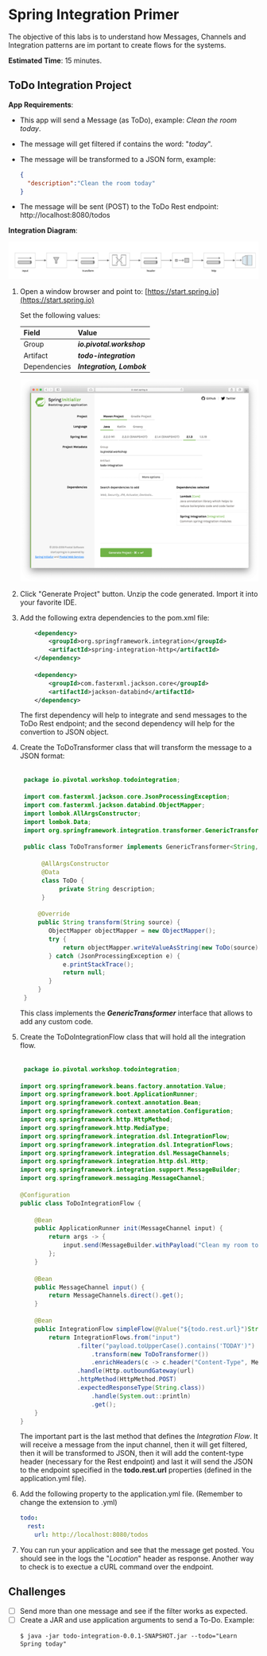 # Spring Integration Primer

The objective of this labs is to understand how Messages, Channels and Integration patterns are im portant to create flows for the systems.

**Estimated Time**: 15 minutes.



## ToDo Integration Project

**App Requirements**:

- This app will send a Message (as ToDo), example: *Clean the room today*.

- The message will get filtered if contains the word: "*today*".

- The message will be transformed to a JSON form, example:

  ```json
  {
    "description":"Clean the room today"
  }
  ```

- The message will be sent (POST) to the ToDo Rest endpoint: http://localhost:8080/todos



**Integration Diagram**:

![Spring Integration Diagram](02-spring-integration-02.png)



1. Open a window browser and point to: [https://start.spring.io](https://start.spring.io)

    Set the following values:

    | Field        | Value                     |
    | ------------ | ------------------------- |
    | Group        | ***io.pivotal.workshop*** |
    | Artifact     | ***todo-integration***    |
    | Dependencies | ***Integration, Lombok*** |

    ![Spring Initializr](02-spring-integration-01.png)

2. Click "Generate Project" button. Unzip the code generated. Import it into your favorite IDE.
3. Add the following extra dependencies to the pom.xml file:

    ```xml
   		<dependency>
   			<groupId>org.springframework.integration</groupId>
   			<artifactId>spring-integration-http</artifactId>
   		</dependency>

   		<dependency>
   			<groupId>com.fasterxml.jackson.core</groupId>
   			<artifactId>jackson-databind</artifactId>
   		</dependency>
    ```

    The first dependency will help to integrate and send messages to the ToDo Rest endpoint; and the second dependency will help for the convertion to JSON object.

4. Create the ToDoTransformer class that will transform the message to a JSON format:
    ```java

     package io.pivotal.workshop.todointegration;
 
     import com.fasterxml.jackson.core.JsonProcessingException;
     import com.fasterxml.jackson.databind.ObjectMapper;
     import lombok.AllArgsConstructor;
     import lombok.Data;
     import org.springframework.integration.transformer.GenericTransformer;
 
     public class ToDoTransformer implements GenericTransformer<String, String>{
 
 	      @AllArgsConstructor
 	      @Data
 	      class ToDo {
 		       private String description;
 	      }
 
    	 @Override
    	 public String transform(String source) {
    	 	ObjectMapper objectMapper = new ObjectMapper();
    	 	try {
    	 		return objectMapper.writeValueAsString(new ToDo(source));
    	 	} catch (JsonProcessingException e) {
    	 		e.printStackTrace();
    	 		return null;
    	 	}
    	 }
     }
    ```

    This class implements the ***GenericTransformer*** interface that allows to add any custom code.

5. Create the ToDoIntegrationFlow class that will hold all the integration flow.

    ```java

     package io.pivotal.workshop.todointegration;

    import org.springframework.beans.factory.annotation.Value;
    import org.springframework.boot.ApplicationRunner;
    import org.springframework.context.annotation.Bean;
    import org.springframework.context.annotation.Configuration;
    import org.springframework.http.HttpMethod;
    import org.springframework.http.MediaType;
    import org.springframework.integration.dsl.IntegrationFlow;
    import org.springframework.integration.dsl.IntegrationFlows;
    import org.springframework.integration.dsl.MessageChannels;
    import org.springframework.integration.http.dsl.Http;
    import org.springframework.integration.support.MessageBuilder;
    import org.springframework.messaging.MessageChannel;

    @Configuration
    public class ToDoIntegrationFlow {

    	@Bean
    	public ApplicationRunner init(MessageChannel input) {
    		return args -> {
    			input.send(MessageBuilder.withPayload("Clean my room today").build());
    		};
    	}

    	@Bean
    	public MessageChannel input() {
    		return MessageChannels.direct().get();
    	}

    	@Bean
    	public IntegrationFlow simpleFlow(@Value("${todo.rest.url}")String url) {
    		return IntegrationFlows.from("input")
    		        .filter("payload.toUpperCase().contains('TODAY')")
    	    			.transform(new ToDoTransformer())
    	    			.enrichHeaders(c -> c.header("Content-Type", MediaType.APPLICATION_JSON))
    	    	    .handle(Http.outboundGateway(url)
                    .httpMethod(HttpMethod.POST)
                    .expectedResponseType(String.class))
    	    			.handle(System.out::println)
    	    			.get();
    	}
    }

    ```

    The important part is the last method that defines the *Integration Flow*. It will receive a message from the input channel, then it will get filtered, then it will be transformed to JSON, then it will add the content-type header (necessary for the Rest endpoint) and last it will send the JSON to the endpoint specified in the **todo.rest.url** properties (defined in the application.yml file).

4. Add the following property to the application.yml file. (Remember to change the extension to .yml)

    ```yaml
    todo:
      rest:
        url: http://localhost:8080/todos
    ```

5. You can run your application and see that the message get posted. You should see in the logs the "*Location*" header as response. Another way to check is to exectue a cURL command over the endpoint.



## Challenges

- [ ] Send more than one message and see if the filter works as expected.
- [ ] Create a JAR and use application arguments to send a To-Do. Example:
    ```shell
    $ java -jar todo-integration-0.0.1-SNAPSHOT.jar --todo="Learn Spring today"
    ```
